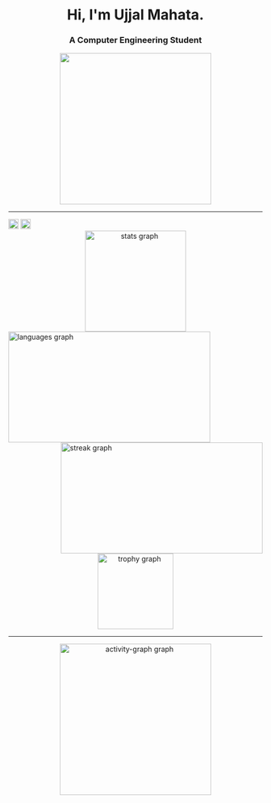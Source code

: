 <h1 align="center">Hi, I'm Ujjal Mahata.</h1>
<h3 align="center">A Computer Engineering Student </h3>

 <div  align="center">
  <img height="300" src="https://wallpaper.forfun.com/fetch/b8/b8b3fb9553264b04024ef476b9e59cfb.jpeg"  />
</div>
<hr bgcolor="green">

<div align="left">
<img src="https://visitor-badge.laobi.icu/badge?page_id=ujjalmahata02.ujjalmahata02&left_color=blue&right_color=black" height="20" /> <img alt="GitHub followers" src="https://img.shields.io/github/followers/ujjalmahata02" height="20"/>
</div>


<div align="center">
  <img src="https://github-readme-stats.vercel.app/api?username=ujjalmahata02&hide_title=false&hide_rank=false&show_icons=true&include_all_commits=true&count_private=true&disable_animations=false&theme=dracula&locale=en&hide_border=false&order=1" height="200" alt="stats graph">
</div>
 <DIV>
 <img align="left" src="https://github-readme-stats.vercel.app/api/top-langs?username=ujjalmahata02&locale=en&hide_title=false&layout=compact&card_width=320&langs_count=5&theme=dracula&hide_border=false&order=2" height="220" width="400" alt="languages graph"  /> <img align="Right" src="https://streak-stats.demolab.com?user=ujjalmahata02&locale=en&mode=daily&theme=dark&hide_border=false&border_radius=5&order=3" height="220" alt="streak graph" width="400"  />
</div>


<div align="center">
  <img src="https://github-profile-trophy.vercel.app?username=ujjalmahata02&theme=dracula&column=-1&row=1&margin-w=8&margin-h=8&no-bg=false&no-frame=false&order=4" height="150" alt="trophy graph"  />
  <hr bgcolor="blue" >
  <img src="https://github-readme-activity-graph.vercel.app/graph?username=ujjalmahata02&radius=16&theme=react&area=true&order=5" height="300" alt="activity-graph graph"  />
</div>
